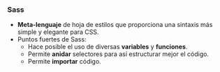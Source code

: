 ### Sass

- **Meta-lenguaje** de hoja de estilos que proporciona una sintaxis más simple y elegante para CSS.
- Puntos fuertes de Sass:
    - Hace posible el uso de diversas **variables** y **funciones**.
    - Permite **anidar** selectores para así estructurar mejor el código.
    - Permite **importar** código.

